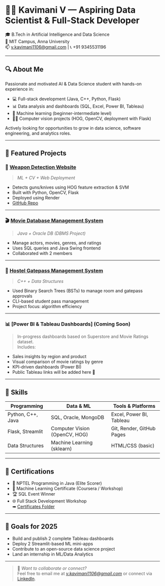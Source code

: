 # 👨‍💻 Kavimani V — Aspiring Data Scientist & Full-Stack Developer

🎓 B.Tech in Artificial Intelligence and Data Science  
📍 MIT Campus, Anna University  
📫 v.kavimani1106@gmail.com | 📞 +91 9345531196  

---

## 🔍 About Me

Passionate and motivated AI & Data Science student with hands-on experience in:
- 💻 Full-stack development (Java, C++, Python, Flask)
- 📊 Data analysis and dashboards (SQL, Excel, Power BI, Tableau)
- 🧠 Machine learning (beginner-intermediate level)
- 🕵‍♂ Computer vision projects (HOG, OpenCV, deployment with Flask)

Actively looking for opportunities to grow in data science, software engineering, and analytics roles.

---

## 📁 Featured Projects

### 🔫 [Weapon Detection Website](https://weapon-detection-3.onrender.com/)
> *ML + CV + Web Deployment*

- Detects guns/knives using HOG feature extraction & SVM
- Built with Python, OpenCV, Flask
- Deployed using Render
- [GitHub Repo](https://github.com/GrandWizard1102/Weapon-Detection)

---

### 🎬 [Movie Database Management System](https://github.com/GrandWizard1102/Movie_resource)
> *Java + Oracle DB (DBMS Project)*

- Manage actors, movies, genres, and ratings
- Uses SQL queries and Java Swing frontend
- Collaborated with 2 members

---

### 🏫 [Hostel Gatepass Management System](https://github.com/GrandWizard1102/Movie_resource/tree/main/Hostel_project)
> *C++ + Data Structures*

- Used Binary Search Trees (BSTs) to manage room and gatepass approvals
- CLI-based student pass management
- Project focus: algorithm efficiency

---

### 📊 [Power BI & Tableau Dashboards] (Coming Soon)
> In-progress dashboards based on Superstore and Movie Ratings dataset.  
Includes:
- Sales insights by region and product
- Visual comparison of movie ratings by genre
- KPI-driven dashboards (Power BI)
- Public Tableau links will be added here 🔗

---

## 🧠 Skills

| Programming  | Data & ML         | Tools & Platforms      |
|--------------|------------------|-------------------------|
| Python, C++, Java | SQL, Oracle, MongoDB | Excel, Power BI, Tableau |
| Flask, Streamlit  | Computer Vision (OpenCV, HOG) | Git, Render, GitHub Pages |
| Data Structures   | Machine Learning (sklearn) | HTML/CSS (basic) |

---

## 📜 Certifications

- 🏅 NPTEL Programming in Java (Elite Scorer)  
- 🧠 Machine Learning Certificate (Coursera / Workshop)  
- 🏆 SQL Event Winner  
- 🌐 Full Stack Development Workshop  
➡ [Certificates Folder]()

---

## 🚀 Goals for 2025

- Build and publish 2 complete Tableau dashboards
- Deploy 2 Streamlit-based ML mini-apps
- Contribute to an open-source data science project
- Land an internship in ML/Data Analytics

---

> 💬 *Want to collaborate or connect?*  
Feel free to email me at *v.kavimani1106@gmail.com* or connect via [LinkedIn](#).
